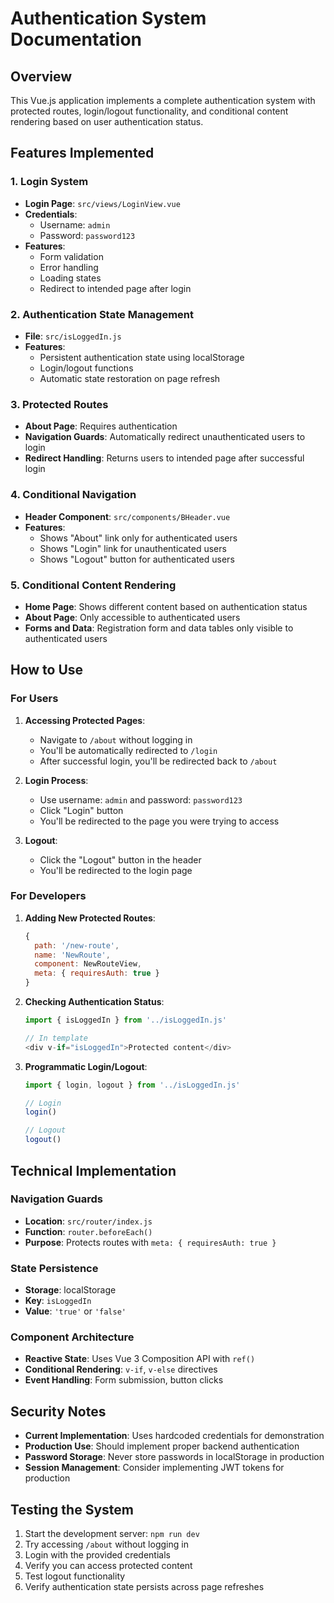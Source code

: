 # Authentication System Documentation

## Overview
This Vue.js application implements a complete authentication system with protected routes, login/logout functionality, and conditional content rendering based on user authentication status.

## Features Implemented

### 1. Login System
- **Login Page**: `src/views/LoginView.vue`
- **Credentials**: 
  - Username: `admin`
  - Password: `password123`
- **Features**:
  - Form validation
  - Error handling
  - Loading states
  - Redirect to intended page after login

### 2. Authentication State Management
- **File**: `src/isLoggedIn.js`
- **Features**:
  - Persistent authentication state using localStorage
  - Login/logout functions
  - Automatic state restoration on page refresh

### 3. Protected Routes
- **About Page**: Requires authentication
- **Navigation Guards**: Automatically redirect unauthenticated users to login
- **Redirect Handling**: Returns users to intended page after successful login

### 4. Conditional Navigation
- **Header Component**: `src/components/BHeader.vue`
- **Features**:
  - Shows "About" link only for authenticated users
  - Shows "Login" link for unauthenticated users
  - Shows "Logout" button for authenticated users

### 5. Conditional Content Rendering
- **Home Page**: Shows different content based on authentication status
- **About Page**: Only accessible to authenticated users
- **Forms and Data**: Registration form and data tables only visible to authenticated users

## How to Use

### For Users
1. **Accessing Protected Pages**: 
   - Navigate to `/about` without logging in
   - You'll be automatically redirected to `/login`
   - After successful login, you'll be redirected back to `/about`

2. **Login Process**:
   - Use username: `admin` and password: `password123`
   - Click "Login" button
   - You'll be redirected to the page you were trying to access

3. **Logout**:
   - Click the "Logout" button in the header
   - You'll be redirected to the login page

### For Developers
1. **Adding New Protected Routes**:
   ```javascript
   {
     path: '/new-route',
     name: 'NewRoute',
     component: NewRouteView,
     meta: { requiresAuth: true }
   }
   ```

2. **Checking Authentication Status**:
   ```javascript
   import { isLoggedIn } from '../isLoggedIn.js'
   
   // In template
   <div v-if="isLoggedIn">Protected content</div>
   ```

3. **Programmatic Login/Logout**:
   ```javascript
   import { login, logout } from '../isLoggedIn.js'
   
   // Login
   login()
   
   // Logout
   logout()
   ```

## Technical Implementation

### Navigation Guards
- **Location**: `src/router/index.js`
- **Function**: `router.beforeEach()`
- **Purpose**: Protects routes with `meta: { requiresAuth: true }`

### State Persistence
- **Storage**: localStorage
- **Key**: `isLoggedIn`
- **Value**: `'true'` or `'false'`

### Component Architecture
- **Reactive State**: Uses Vue 3 Composition API with `ref()`
- **Conditional Rendering**: `v-if`, `v-else` directives
- **Event Handling**: Form submission, button clicks

## Security Notes
- **Current Implementation**: Uses hardcoded credentials for demonstration
- **Production Use**: Should implement proper backend authentication
- **Password Storage**: Never store passwords in localStorage in production
- **Session Management**: Consider implementing JWT tokens for production

## Testing the System
1. Start the development server: `npm run dev`
2. Try accessing `/about` without logging in
3. Login with the provided credentials
4. Verify you can access protected content
5. Test logout functionality
6. Verify authentication state persists across page refreshes

